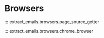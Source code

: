 # Browsers

::: extract_emails.browsers.page_source_getter

::: extract_emails.browsers.chrome_browser
